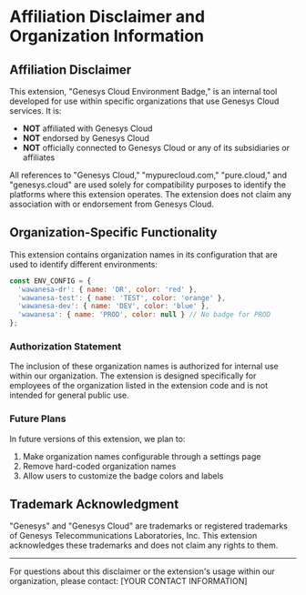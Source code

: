 # Affiliation Disclaimer and Organization Information

## Affiliation Disclaimer

This extension, "Genesys Cloud Environment Badge," is an internal tool developed for use within specific organizations that use Genesys Cloud services. It is:

- **NOT** affiliated with Genesys Cloud
- **NOT** endorsed by Genesys Cloud
- **NOT** officially connected to Genesys Cloud or any of its subsidiaries or affiliates

All references to "Genesys Cloud," "mypurecloud.com," "pure.cloud," and "genesys.cloud" are used solely for compatibility purposes to identify the platforms where this extension operates. The extension does not claim any association with or endorsement from Genesys Cloud.

## Organization-Specific Functionality

This extension contains organization names in its configuration that are used to identify different environments:

```javascript
const ENV_CONFIG = {
  'wawanesa-dr': { name: 'DR', color: 'red' },
  'wawanesa-test': { name: 'TEST', color: 'orange' },
  'wawanesa-dev': { name: 'DEV', color: 'blue' },
  'wawanesa': { name: 'PROD', color: null } // No badge for PROD
};
```

### Authorization Statement

The inclusion of these organization names is authorized for internal use within our organization. The extension is designed specifically for employees of the organization listed in the extension code and is not intended for general public use.

### Future Plans

In future versions of this extension, we plan to:

1. Make organization names configurable through a settings page
2. Remove hard-coded organization names
3. Allow users to customize the badge colors and labels

## Trademark Acknowledgment

"Genesys" and "Genesys Cloud" are trademarks or registered trademarks of Genesys Telecommunications Laboratories, Inc. This extension acknowledges these trademarks and does not claim any rights to them.

---

For questions about this disclaimer or the extension's usage within our organization, please contact:
[YOUR CONTACT INFORMATION] 